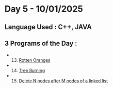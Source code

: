 # Day 5 - 10/01/2025
## Language Used : **C++**, **JAVA**
## 3 Programs of the Day :
   - 13. [Rotten Oranges](https://leetcode.com/problems/rotting-oranges/description/)
   - 14. [Tree Burning](https://leetcode.com/problems/amount-of-time-for-binary-tree-to-be-infected/description/)
   - 15. [Delete N nodes after M nodes of a linked list](https://www.geeksforgeeks.org/problems/delete-n-nodes-after-m-nodes-of-a-linked-list/1)
##
